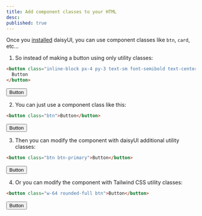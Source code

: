 ```yaml
---
title: Add component classes to your HTML
desc: 
published: true
---
```


Once you [installed](/docs/install) daisyUI, you can use component classes like `btn`, `card`, etc...

1. So instead of making a button using only utility classes:

  ```html
  <button class="inline-block px-4 py-3 text-sm font-semibold text-center text-white uppercase transition duration-200 ease-in-out bg-gray-800 rounded-md cursor-pointer hover:bg-gray-900">
    Button
  </button>
  ```
  <button class="inline-block px-4 py-3 text-sm font-semibold text-center text-white uppercase transition duration-200 ease-in-out bg-gray-800 rounded-md cursor-pointer hover:bg-gray-900">Button</button>

2. You can just use a component class like this:

  ```html
  <button class="btn">Button</button>
  ```
  <button class="btn">Button</button>

3. Then you can modify the component with daisyUI additional utility classes:

  ```html
  <button class="btn btn-primary">Button</button>
  ```
  <button class="btn btn-primary">Button</button>

4. Or you can modify the component with Tailwind CSS utility classes:

  ```html
  <button class="w-64 rounded-full btn">Button</button>
  ```
  <button class="w-64 rounded-full btn">Button</button>